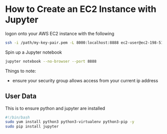 # How to Create an EC2 Instance with Jupyter

logon onto your AWS EC2 instance with the following
``` zsh
ssh -i /path/my-key-pair.pem -L 8000:localhost:8888 ec2-user@ec2-198-51-100-1.compute-1.amazonaws.com
```

Spin up a Jupyter notebook
```zsh
jupyter notebook --no-browser --port 8888
```

Things to note:
- ensure your security group allows access from your current ip address

## User Data

This is to ensure python and jupyter are installed

```zsh
#!/bin/bash
sudo yum install python3 python3-virtualenv python3-pip -y
sudo pip install jupyter
```
